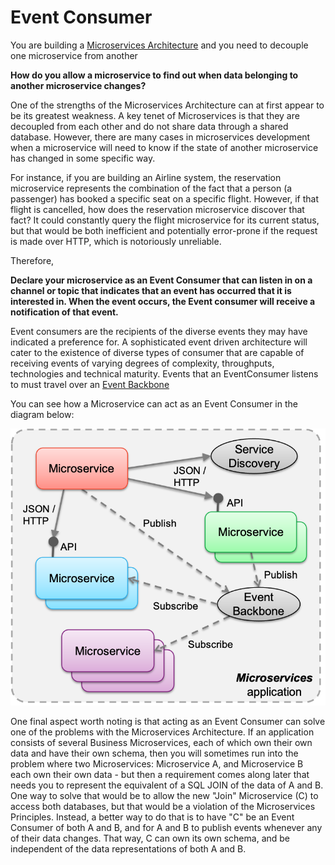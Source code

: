 # Event Consumer

You are building a [Microservices Architecture](../Microservices/Microservices-Architecture.md) and you need to decouple one microservice from another

**How do you allow a microservice to find out when data belonging to another microservice changes?**

One of the strengths of the Microservices Architecture can at first appear to be its greatest weakness.  A key tenet of Microservices is that they are decoupled from each other and do not share data through a shared database.  However, there are many cases in microservices development when a microservice will need to know if the state of another microservice has changed in some specific way. 

For instance, if you are building an Airline system, the reservation microservice represents the combination of the fact that a person (a passenger) has booked a specific seat on a specific flight.  However, if that flight is cancelled, how does the reservation microservice discover that fact?  It could constantly query the flight microservice for its current status, but that would be both inefficient and potentially error-prone if the request is made over HTTP, which is notoriously unreliable.

Therefore,

**Declare your microservice as an Event Consumer that can listen in on a channel or topic that indicates that an event has occurred that it is interested in.  When the event occurs, the Event consumer will receive a notification of that event.**

Event consumers are the recipients of the diverse events they may have indicated a preference for. A sophisticated event driven architecture will cater to the existence of diverse types of consumer that are capable of receiving events of varying degrees of complexity, throughputs, technologies and technical  maturity.  Events that an EventConsumer listens to must travel over an [Event Backbone](Event-Backbone.md)

You can see how a Microservice can act as an Event Consumer in the diagram below:

![Microservices and Event Backbone](../assets/EventBackboneAndMicroservices.png)

One final aspect worth noting is that acting as an Event Consumer can solve one of the problems with the Microservices Architecture.  If an application consists of several Business Microservices, each of which own their own data and have their own schema, then you will sometimes run into the problem where two Microservices: Microservice A, and Microservice B each own their own data - but then a requirement comes along later that needs you to represent the equivalent of a SQL JOIN of the data of A and B.  One way to solve that would be to allow the new "Join" Microservice (C) to access both databases, but that would be a violation of the Microservices Principles.  Instead, a better way to do that is to have "C" be an Event Consumer of both A and B, and for A and B to publish events whenever any of their data changes.  That way, C can own its own schema, and be independent of the data representations of both A and B. 
